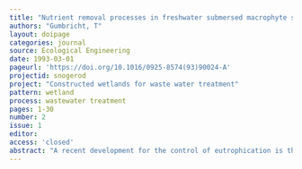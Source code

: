 ```yaml
---
title: "Nutrient removal processes in freshwater submersed macrophyte systems."
authors: "Gumbricht, T"
layout: doipage
categories: journal
source: Ecological Engineering
date: 1993-03-01
pageurl: 'https://doi.org/10.1016/0925-8574(93)90024-A'
projectid: snogerod
project: "Constructed wetlands for waste water treatment"
pattern: wetland
process: wastewater treatment
pages: 1-30
number: 2
issue: 1
editor:
access: 'closed'
abstract: "A recent development for the control of eutrophication is the application of ecological engineering, involving designed wetlands for water treatment. The most undeveloped concept for designed wetlands is the use of submersed macrophytes. Apart from nutrient uptake, the macrophytes play a crucial role by creating a favourable environment for a variety of complex chemical, biological and physical processes that contribute to the removal and degradation of nutrients. In unharvested systems nitrogen is mainly removed by denitrification. If the system is harvested, nutrient assimilation is approximately of the same magnitude. Also, sedimentation of nitrogen is important, especially during colder periods when biological activity decreases. The removal of phosphorus is more dependent on biomass uptake and subsequent harvesting. Immobilisation by sorption and precipitation processes are also important removal mechanisms, especially in unharvested systems. The efficiency of the removal processes is largely determined by the Chemical and physical composition of the media. Much efficiency can be gained by tuning the composition and management of the plant according to the kind of water that is treated, thus creating favourable conditions for the different kind of removal processes."
---
```

